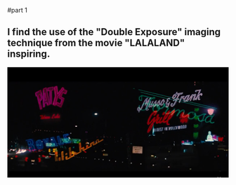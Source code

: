 #part 1
## I find the use of the "Double Exposure" imaging technique from the movie "LALALAND" inspiring. 
![lalaland](readmeImages/pictures1.png)